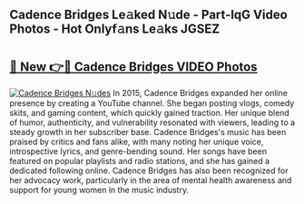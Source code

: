 ## Cadence Bridges Le𝚊ked N𝚞de - Part-IqG Video Photos - Hot Onlyf𝚊ns Le𝚊ks JGSEZ

# <h2><a href="http://ab48737.deff.icu/?id=Cadence+Bridges">🔗 New 👉🔴 Cadence Bridges VIDEO Photos</a></h2>

[![Cadence Bridges N𝚞des](https://i.imgur.com/rIISA9y.gif)](http://ab48737.deff.icu/?id=Cadence+Bridges)
In 2015, Cadence Bridges expanded her online presence by creating a YouTube channel. She began posting vlogs, comedy skits, and gaming content, which quickly gained traction. Her unique blend of humor, authenticity, and vulnerability resonated with viewers, leading to a steady growth in her subscriber base. Cadence Bridges's music has been praised by critics and fans alike, with many noting her unique voice, introspective lyrics, and genre-bending sound. Her songs have been featured on popular playlists and radio stations, and she has gained a dedicated following online. Cadence Bridges has also been recognized for her advocacy work, particularly in the area of mental health awareness and support for young women in the music industry.
